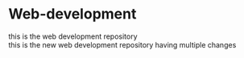 # Web-development
this is the web development repository
<br>
this is the new web development repository having multiple changes
